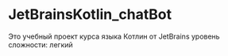 # JetBrainsKotlin_chatBot
Это учебный проект курса языка Котлин от JetBrains
уровень сложности: легкий
